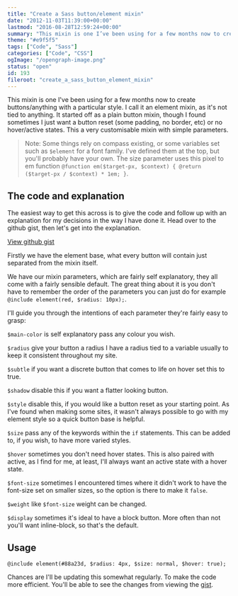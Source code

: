 ```yaml
---
title: "Create a Sass button/element mixin"
date: "2012-11-03T11:39:00+00:00"
lastmod: "2016-08-28T12:59:24+00:00"
summary: "This mixin is one I’ve been using for a few months now to create buttons/anything with a particular style."
theme: "#e9f5f5"
tags: ["Code", "Sass"]
categories: ["Code", "CSS"]
ogImage: "/opengraph-image.png"
status: "open"
id: 193
fileroot: "create_a_sass_button_element_mixin"
---
```


This mixin is one I've been using for a few months now to create buttons/anything with a particular style. I call it an element mixin, as it's not tied to anything. It started off as a plain button mixin, though I found sometimes I just want a button reset (some padding, no border, etc) or no hover/active states. This a very customisable mixin with simple parameters.

> Note: Some things rely on compass existing, or some variables set such as `$element` for a font family. I've defined them at the top, but you'll probably have your own. The size parameter uses this pixel to em function `@function em($target-px, $context) { @return ($target-px / $context) * 1em; }`.

## The code and explanation
The easiest way to get this across is to give the code and follow up with an explanation for my decisions in the way I have done it. Head over to the github gist, then let's get into the explanation.

<p><a href="https://gist.github.com/4007030.js">View github gist</a></p>

Firstly we have the element base, what every button will contain just separated from the mixin itself.

We have our mixin parameters, which are fairly self explanatory, they all come with a fairly sensible default. The great thing about it is you don't have to remember the order of the parameters you can just do for example `@include element(red, $radius: 10px);`.

I'll guide you through the intentions of each parameter they're fairly easy to grasp:

`$main-color` is self explanatory pass any colour you wish.

`$radius` give your button a radius I have a radius tied to a variable usually to keep it consistent throughout my site.

`$subtle` if you want a discrete button that comes to life on hover set this to true.

`$shadow` disable this if you want a flatter looking button.

`$style` disable this, if you would like a button reset as your starting point. As I've found when making some sites, it wasn't always possible to go with my element style so a quick button base is helpful.

`$size` pass any of the keywords within the `if` statements. This can be added to, if you wish, to have more varied styles.

`$hover` sometimes you don't need hover states. This is also paired with active, as I find for me, at least, I'll always want an active state with a hover state.

`$font-size` sometimes I encountered times where it didn't work to have the font-size set on smaller sizes, so the option is there to make it `false`.

`$weight` like `$font-size` weight can be changed.

`$display` sometimes it's ideal to have a block button. More often than not you'll want inline-block, so that's the default.


## Usage
`@include element(#88a23d, $radius: 4px, $size: normal, $hover: true);`

Chances are I'll be updating this somewhat regularly. To make the code more efficient. You'll be able to see the changes from viewing the [gist](https://gist.github.com/4007030 "The gist for this mixin").
